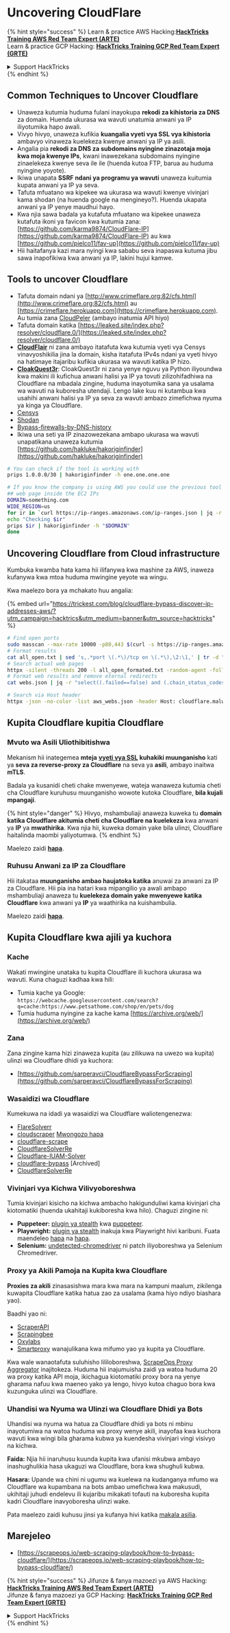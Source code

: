 # Uncovering CloudFlare

{% hint style="success" %}
Learn & practice AWS Hacking:<img src="/.gitbook/assets/arte.png" alt="" data-size="line">[**HackTricks Training AWS Red Team Expert (ARTE)**](https://training.hacktricks.xyz/courses/arte)<img src="/.gitbook/assets/arte.png" alt="" data-size="line">\
Learn & practice GCP Hacking: <img src="/.gitbook/assets/grte.png" alt="" data-size="line">[**HackTricks Training GCP Red Team Expert (GRTE)**<img src="/.gitbook/assets/grte.png" alt="" data-size="line">](https://training.hacktricks.xyz/courses/grte)

<details>

<summary>Support HackTricks</summary>

* Check the [**subscription plans**](https://github.com/sponsors/carlospolop)!
* **Join the** 💬 [**Discord group**](https://discord.gg/hRep4RUj7f) or the [**telegram group**](https://t.me/peass) or **follow** us on **Twitter** 🐦 [**@hacktricks\_live**](https://twitter.com/hacktricks\_live)**.**
* **Share hacking tricks by submitting PRs to the** [**HackTricks**](https://github.com/carlospolop/hacktricks) and [**HackTricks Cloud**](https://github.com/carlospolop/hacktricks-cloud) github repos.

</details>
{% endhint %}

## Common Techniques to Uncover Cloudflare

* Unaweza kutumia huduma fulani inayokupa **rekodi za kihistoria za DNS** za domain. Huenda ukurasa wa wavuti unatumia anwani ya IP iliyotumika hapo awali.
* Vivyo hivyo, unaweza kufikia **kuangalia vyeti vya SSL vya kihistoria** ambavyo vinaweza kuelekeza kwenye anwani ya IP ya asili.
* Angalia pia **rekodi za DNS za subdomains nyingine zinazotaja moja kwa moja kwenye IPs**, kwani inawezekana subdomains nyingine zinaelekeza kwenye seva ile ile (huenda kutoa FTP, barua au huduma nyingine yoyote).
* Ikiwa unapata **SSRF ndani ya programu ya wavuti** unaweza kuitumia kupata anwani ya IP ya seva.
* Tafuta mfuatano wa kipekee wa ukurasa wa wavuti kwenye vivinjari kama shodan (na huenda google na mengineyo?). Huenda ukapata anwani ya IP yenye maudhui hayo.
* Kwa njia sawa badala ya kutafuta mfuatano wa kipekee unaweza kutafuta ikoni ya favicon kwa kutumia zana: [https://github.com/karma9874/CloudFlare-IP](https://github.com/karma9874/CloudFlare-IP) au kwa [https://github.com/pielco11/fav-up](https://github.com/pielco11/fav-up)
* Hii haitafanya kazi mara nyingi kwa sababu seva inapaswa kutuma jibu sawa inapofikiwa kwa anwani ya IP, lakini hujui kamwe.

## Tools to uncover Cloudflare

* Tafuta domain ndani ya [http://www.crimeflare.org:82/cfs.html](http://www.crimeflare.org:82/cfs.html) au [https://crimeflare.herokuapp.com](https://crimeflare.herokuapp.com). Au tumia zana [CloudPeler](https://github.com/zidansec/CloudPeler) (ambayo inatumia API hiyo)
* Tafuta domain katika [https://leaked.site/index.php?resolver/cloudflare.0/](https://leaked.site/index.php?resolver/cloudflare.0/)
* [**CloudFlair**](https://github.com/christophetd/CloudFlair) ni zana ambayo itatafuta kwa kutumia vyeti vya Censys vinavyoshikilia jina la domain, kisha itatafuta IPv4s ndani ya vyeti hivyo na hatimaye itajaribu kufikia ukurasa wa wavuti katika IP hizo.
* [**CloakQuest3r**](https://github.com/spyboy-productions/CloakQuest3r):  CloakQuest3r ni zana yenye nguvu ya Python iliyoundwa kwa makini ili kufichua anwani halisi ya IP ya tovuti zilizohifadhiwa na Cloudflare na mbadala zingine, huduma inayotumika sana ya usalama wa wavuti na kuboresha utendaji. Lengo lake kuu ni kutambua kwa usahihi anwani halisi ya IP ya seva za wavuti ambazo zimefichwa nyuma ya kinga ya Cloudflare.
* [Censys](https://search.censys.io/)
* [Shodan](https://shodan.io/)
* [Bypass-firewalls-by-DNS-history](https://github.com/vincentcox/bypass-firewalls-by-DNS-history)
* Ikiwa una seti ya IP zinazowezekana ambapo ukurasa wa wavuti unapatikana unaweza kutumia [https://github.com/hakluke/hakoriginfinder](https://github.com/hakluke/hakoriginfinder)
```bash
# You can check if the tool is working with
prips 1.0.0.0/30 | hakoriginfinder -h one.one.one.one

# If you know the company is using AWS you could use the previous tool to search the
## web page inside the EC2 IPs
DOMAIN=something.com
WIDE_REGION=us
for ir in `curl https://ip-ranges.amazonaws.com/ip-ranges.json | jq -r '.prefixes[] | select(.service=="EC2") | select(.region|test("^us")) | .ip_prefix'`; do
echo "Checking $ir"
prips $ir | hakoriginfinder -h "$DOMAIN"
done
```
## Uncovering Cloudflare from Cloud infrastructure

Kumbuka kwamba hata kama hii ilifanywa kwa mashine za AWS, inaweza kufanywa kwa mtoa huduma mwingine yeyote wa wingu.

Kwa maelezo bora ya mchakato huu angalia: 

{% embed url="https://trickest.com/blog/cloudflare-bypass-discover-ip-addresses-aws/?utm_campaign=hacktrics&utm_medium=banner&utm_source=hacktricks" %}
```bash
# Find open ports
sudo masscan --max-rate 10000 -p80,443 $(curl -s https://ip-ranges.amazonaws.com/ip-ranges.json | jq -r '.prefixes[] | select(.service=="EC2") | .ip_prefix' | tr '\n' ' ') | grep "open"  > all_open.txt
# Format results
cat all_open.txt | sed 's,.*port \(.*\)/tcp on \(.*\),\2:\1,' | tr -d " " > all_open_formated.txt
# Search actual web pages
httpx -silent -threads 200 -l all_open_formated.txt -random-agent -follow-redirects -json -no-color -o webs.json
# Format web results and remove eternal redirects
cat webs.json | jq -r "select((.failed==false) and (.chain_status_codes | length) < 9) | .url" | sort -u > aws_webs.json

# Search via Host header
httpx -json -no-color -list aws_webs.json -header Host: cloudflare.malwareworld.com -threads 250 -random-agent -follow-redirects -o web_checks.json
```
## Kupita Cloudflare kupitia Cloudflare

### Mvuto wa Asili Uliothibitishwa

Mekanism hii inategemea **mteja** [**vyeti vya SSL**](https://socradar.io/how-to-monitor-your-ssl-certificates-expiration-easily-and-why/) **kuhakiki muunganisho** kati ya **seva za reverse-proxy za Cloudflare** na seva ya **asili**, ambayo inaitwa **mTLS**.

Badala ya kusanidi cheti chake mwenyewe, wateja wanaweza kutumia cheti cha Cloudflare kuruhusu muunganisho wowote kutoka Cloudflare, **bila kujali mpangaji**.

{% hint style="danger" %}
Hivyo, mshambuliaji anaweza kuweka tu **domain katika Cloudflare akitumia cheti cha Cloudflare na kuelekeza** kwa anwani ya **IP** ya **mwathirika**. Kwa njia hii, kuweka domain yake bila ulinzi, Cloudflare haitalinda maombi yaliyotumwa.
{% endhint %}

Maelezo zaidi [**hapa**](https://socradar.io/cloudflare-protection-bypass-vulnerability-on-threat-actors-radar/).

### Ruhusu Anwani za IP za Cloudflare

Hii itakataa **muunganisho ambao haujatoka katika** anuwai za anwani za IP za Cloudflare. Hii pia ina hatari kwa mipangilio ya awali ambapo mshambuliaji anaweza tu **kuelekeza domain yake mwenyewe katika Cloudflare** kwa anwani ya **IP** ya waathirika na kuishambulia.

Maelezo zaidi [**hapa**](https://socradar.io/cloudflare-protection-bypass-vulnerability-on-threat-actors-radar/).

## Kupita Cloudflare kwa ajili ya kuchora

### Kache

Wakati mwingine unataka tu kupita Cloudflare ili kuchora ukurasa wa wavuti. Kuna chaguzi kadhaa kwa hili:

* Tumia kache ya Google: `https://webcache.googleusercontent.com/search?q=cache:https://www.petsathome.com/shop/en/pets/dog`
* Tumia huduma nyingine za kache kama [https://archive.org/web/](https://archive.org/web/)

### Zana

Zana zingine kama hizi zinaweza kupita (au zilikuwa na uwezo wa kupita) ulinzi wa Cloudflare dhidi ya kuchora:

* [https://github.com/sarperavci/CloudflareBypassForScraping](https://github.com/sarperavci/CloudflareBypassForScraping)

### Wasaidizi wa Cloudflare

Kumekuwa na idadi ya wasaidizi wa Cloudflare waliotengenezwa:

* [FlareSolverr](https://github.com/FlareSolverr/FlareSolverr)
* [cloudscraper](https://github.com/VeNoMouS/cloudscraper) [Mwongozo hapa](https://scrapeops.io/python-web-scraping-playbook/python-cloudscraper/)
* [cloudflare-scrape](https://github.com/Anorov/cloudflare-scrape)
* [CloudflareSolverRe](https://github.com/RyuzakiH/CloudflareSolverRe)
* [Cloudflare-IUAM-Solver](https://github.com/ninja-beans/cloudflare-iuam-solver)
* [cloudflare-bypass](https://github.com/devgianlu/cloudflare-bypass) \[Archived]
* [CloudflareSolverRe](https://github.com/RyuzakiH/CloudflareSolverRe)

### Vivinjari vya Kichwa Vilivyoboreshwa <a href="#option-4-scrape-with-fortified-headless-browsers" id="option-4-scrape-with-fortified-headless-browsers"></a>

Tumia kivinjari kisicho na kichwa ambacho hakigunduliwi kama kivinjari cha kiotomatiki (huenda ukahitaji kukiboresha kwa hilo). Chaguzi zingine ni:

* **Puppeteer:** [plugin ya stealth](https://github.com/berstend/puppeteer-extra/tree/master/packages/puppeteer-extra-plugin-stealth) kwa [puppeteer](https://github.com/puppeteer/puppeteer).
* **Playwright:** [plugin ya stealth](https://www.npmjs.com/package/playwright-stealth) inakuja kwa Playwright hivi karibuni. Fuata maendeleo [hapa](https://github.com/berstend/puppeteer-extra/issues/454) na [hapa](https://github.com/berstend/puppeteer-extra/tree/master/packages/playwright-extra).
* **Selenium:** [undetected-chromedriver](https://github.com/ultrafunkamsterdam/undetected-chromedriver) ni patch iliyoboreshwa ya Selenium Chromedriver.

### Proxy ya Akili Pamoja na Kupita kwa Cloudflare <a href="#option-5-smart-proxy-with-cloudflare-built-in-bypass" id="option-5-smart-proxy-with-cloudflare-built-in-bypass"></a>

**Proxies za akili** zinasasishwa mara kwa mara na kampuni maalum, zikilenga kuwapita Cloudflare katika hatua zao za usalama (kama hiyo ndiyo biashara yao).

Baadhi yao ni:

* [ScraperAPI](https://www.scraperapi.com/?fp\_ref=scrapeops)
* [Scrapingbee](https://www.scrapingbee.com/?fpr=scrapeops)
* [Oxylabs](https://oxylabs.go2cloud.org/aff\_c?offer\_id=7\&aff\_id=379\&url\_id=32)
* [Smartproxy](https://prf.hn/click/camref:1100loxdG/\[p\_id:1100l442001]/destination:https%3A%2F%2Fsmartproxy.com%2Fscraping%2Fweb) wanajulikana kwa mifumo yao ya kupita ya Cloudflare.

Kwa wale wanaotafuta suluhisho lililoboreshwa, [ScrapeOps Proxy Aggregator](https://scrapeops.io/proxy-aggregator/) inajitokeza. Huduma hii inajumuisha zaidi ya watoa huduma 20 wa proxy katika API moja, ikichagua kiotomatiki proxy bora na yenye gharama nafuu kwa maeneo yako ya lengo, hivyo kutoa chaguo bora kwa kuzunguka ulinzi wa Cloudflare.

### Uhandisi wa Nyuma wa Ulinzi wa Cloudflare Dhidi ya Bots <a href="#option-6-reverse-engineer-cloudflare-anti-bot-protection" id="option-6-reverse-engineer-cloudflare-anti-bot-protection"></a>

Uhandisi wa nyuma wa hatua za Cloudflare dhidi ya bots ni mbinu inayotumiwa na watoa huduma wa proxy wenye akili, inayofaa kwa kuchora wavuti kwa wingi bila gharama kubwa ya kuendesha vivinjari vingi visivyo na kichwa.

**Faida:** Njia hii inaruhusu kuunda kupita kwa ufanisi mkubwa ambayo inashughulikia hasa ukaguzi wa Cloudflare, bora kwa shughuli kubwa.

**Hasara:** Upande wa chini ni ugumu wa kuelewa na kudanganya mfumo wa Cloudflare wa kupambana na bots ambao umefichwa kwa makusudi, ukihitaji juhudi endelevu ili kujaribu mikakati tofauti na kuboresha kupita kadri Cloudflare inavyoboresha ulinzi wake.

Pata maelezo zaidi kuhusu jinsi ya kufanya hivi katika [makala asilia](https://scrapeops.io/web-scraping-playbook/how-to-bypass-cloudflare/).

## Marejeleo

* [https://scrapeops.io/web-scraping-playbook/how-to-bypass-cloudflare/](https://scrapeops.io/web-scraping-playbook/how-to-bypass-cloudflare/)

{% hint style="success" %}
Jifunze & fanya mazoezi ya AWS Hacking:<img src="/.gitbook/assets/arte.png" alt="" data-size="line">[**HackTricks Training AWS Red Team Expert (ARTE)**](https://training.hacktricks.xyz/courses/arte)<img src="/.gitbook/assets/arte.png" alt="" data-size="line">\
Jifunze & fanya mazoezi ya GCP Hacking: <img src="/.gitbook/assets/grte.png" alt="" data-size="line">[**HackTricks Training GCP Red Team Expert (GRTE)**<img src="/.gitbook/assets/grte.png" alt="" data-size="line">](https://training.hacktricks.xyz/courses/grte)

<details>

<summary>Support HackTricks</summary>

* Angalia [**mpango wa usajili**](https://github.com/sponsors/carlospolop)!
* **Jiunge na** 💬 [**kikundi cha Discord**](https://discord.gg/hRep4RUj7f) au [**kikundi cha telegram**](https://t.me/peass) au **fuata** sisi kwenye **Twitter** 🐦 [**@hacktricks\_live**](https://twitter.com/hacktricks\_live)**.**
* **Shiriki mbinu za udukuzi kwa kuwasilisha PRs kwa** [**HackTricks**](https://github.com/carlospolop/hacktricks) na [**HackTricks Cloud**](https://github.com/carlospolop/hacktricks-cloud) repos za github.

</details>
{% endhint %}
